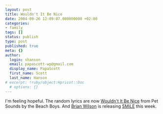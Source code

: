 ```yaml
---
layout: post
title: Wouldn't It Be Nice
date: 2004-09-26 12:09:07.000000000 +02:00
categories:
- family
tags: []
status: publish
type: post
published: true
meta: {}
author:
  login: shanson
  email: papascott-wp@gmail.com
  display_name: PapaScott
  first_name: Scott
  last_name: Hanson
# excerpt: !ruby/object:Hpricot::Doc
  # options: {}
---
```

<p>I'm feeling hopeful. The random lyrics are now <a href="http://phobos.apple.com/WebObjects/MZStore.woa/wa/viewAlbum?playlistId=18759125&selectedItemId=18759099">Wouldn't It Be Nice</a> from Pet Sounds by the Beach Boys. And <a href="http://www.brianwilson.com/">Brian Wilson</a> is releasing <a href="http://www.smilethealbum.com/">SMiLE</a> this week.</p>
